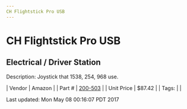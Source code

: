 ```yaml
---
CH Flightstick Pro USB
---
```

# CH Flightstick Pro USB
## Electrical / Driver Station
Description: 	Joystick that 1538, 254, 968 use. 

| Vendor | Amazon | 
| Part # | [200-503](http://www.amazon.com/CH-Products-Flightstick-4-Button-Hatswitch/dp/B00006B84V) | 
| Unit Price | $87.42 | 
| Tags: |  | 

Last updated: Mon May 08 00:16:07 PDT 2017